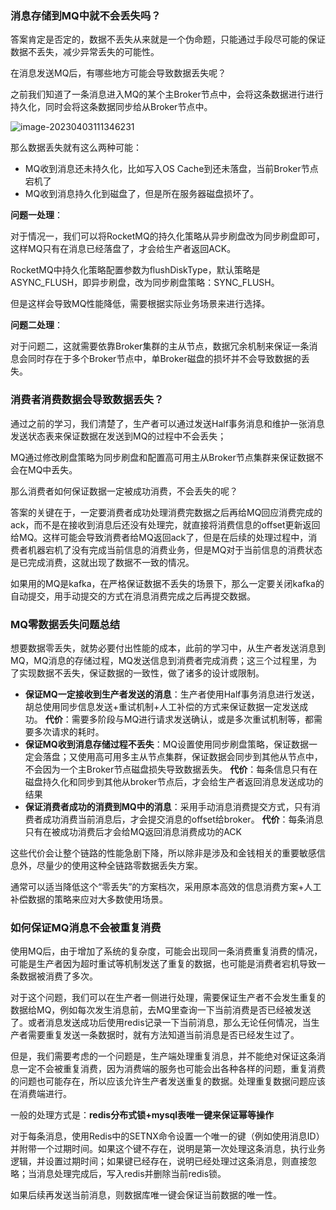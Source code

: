 ### 消息存储到MQ中就不会丢失吗？

答案肯定是否定的，数据不丢失从来就是一个伪命题，只能通过手段尽可能的保证数据不丢失，减少异常丢失的可能性。

在消息发送MQ后，有哪些地方可能会导致数据丢失呢？

之前我们知道了一条消息进入MQ的某个主Broker节点中，会将这条数据进行进行持久化，同时会将这条数据同步给从Broker节点中。

![image-20230403111346231](https://alex-img-1253982387.cos.ap-nanjing.myqcloud.com/Typora-wm/202304031113452.png)

那么数据丢失就有这么两种可能：

- MQ收到消息还未持久化，比如写入OS Cache到还未落盘，当前Broker节点宕机了
- MQ收到消息持久化到磁盘了，但是所在服务器磁盘损坏了。

**问题一处理**：

对于情况一，我们可以将RocketMQ的持久化策略从异步刷盘改为同步刷盘即可，这样MQ只有在消息已经落盘了，才会给生产者返回ACK。

RocketMQ中持久化策略配置参数为flushDiskType，默认策略是ASYNC_FLUSH，即异步刷盘，改为同步刷盘策略：SYNC_FLUSH。

但是这样会导致MQ性能降低，需要根据实际业务场景来进行选择。

**问题二处理**：

对于问题二，这就需要依靠Broker集群的主从节点，数据冗余机制来保证一条消息会同时存在于多个Broker节点中，单Broker磁盘的损坏并不会导致数据的丢失。

### 消费者消费数据会导致数据丢失？

通过之前的学习，我们清楚了，生产者可以通过发送Half事务消息和维护一张消息发送状态表来保证数据在发送到MQ的过程中不会丢失；

MQ通过修改刷盘策略为同步刷盘和配置高可用主从Broker节点集群来保证数据不会在MQ中丢失。

那么消费者如何保证数据一定被成功消费，不会丢失的呢？

答案的关键在于，一定要消费者成功处理消费完数据之后再给MQ回应消费完成的ack，而不是在接收到消息后还没有处理完，就直接将消费信息的offset更新返回给MQ。这样可能会导致消费者给MQ返回ack了，但是在后续的处理过程中，消费者机器宕机了没有完成当前信息的消费业务，但是MQ对于当前信息的消费状态是已完成消费，这就出现了数据不一致的情况。

如果用的MQ是kafka，在严格保证数据不丢失的场景下，那么一定要关闭kafka的自动提交，用手动提交的方式在消息消费完成之后再提交数据。

### MQ零数据丢失问题总结

想要数据零丢失，就势必要付出性能的成本，此前的学习中，从生产者发送消息到MQ，MQ消息的存储过程，MQ发送信息到消费者完成消费；这三个过程里，为了实现数据不丢失，保证数据的一致性，做了诸多的设计或限制。

- **保证MQ一定接收到生产者发送的消息**：生产者使用Half事务消息进行发送，胡总使用同步信息发送+重试机制+人工补偿的方式来保证数据一定发送成功。
  **代价**：需要多阶段与MQ进行请求发送确认，或是多次重试机制等，都需要多次请求的耗时。
- **保证MQ收到消息存储过程不丢失**：MQ设置使用同步刷盘策略，保证数据一定会落盘；又使用高可用多主从节点集群，保证数据会同步到其他从节点中，不会因为一个主Broker节点磁盘损失导致数据丢失。
  **代价**：每条信息只有在磁盘持久化和同步到其他从broker节点后，才会给生产者返回消息发送成功的结果
- **保证消费者成功的消费到MQ中的消息**：采用手动消息消费提交方式，只有消费者成功消费当前消息后，才会提交消息的offset给broker。
  **代价**：每条消息只有在被成功消费后才会给MQ返回消息消费成功的ACK

这些代价会让整个链路的性能急剧下降，所以除非是涉及和金钱相关的重要敏感信息外，尽量少的使用这种全链路零数据丢失方案。

通常可以适当降低这个“零丢失”的方案档次，采用原本高效的信息消费方案+人工补偿数据的策略来应对大多数使用场景。

### 如何保证MQ消息不会被重复消费

使用MQ后，由于增加了系统的复杂度，可能会出现同一条消费重复消费的情况，可能是生产者因为超时重试等机制发送了重复的数据，也可能是消费者宕机导致一条数据被消费了多次。

对于这个问题，我们可以在生产者一侧进行处理，需要保证生产者不会发生重复的数据给MQ，例如每次发生消息前，去MQ里查询一下当前消费是否已经被发送了。或者消息发送成功后使用redis记录一下当前消息，那么无论任何情况，当生产者需要重复发送一条数据时，就有方法知道当前消息是否已经发生过了。

但是，我们需要考虑的一个问题是，生产端处理重复消息，并不能绝对保证这条消息一定不会被重复消费，因为消费端的服务也可能会出各种各样的问题，重复消费的问题也可能存在，所以应该允许生产者发送重复的数据。处理重复数据问题应该在消费端进行。

一般的处理方式是：**redis分布式锁+mysql表唯一键来保证幂等操作**

对于每条消息，使用Redis中的SETNX命令设置一个唯一的键（例如使用消息ID）并附带一个过期时间。如果这个键不存在，说明是第一次处理这条消息，执行业务逻辑，并设置过期时间；如果键已经存在，说明已经处理过这条消息，则直接忽略；当消息处理完成后，写入redis并删除当前redis锁。

如果后续再发送当前消息，则数据库唯一键会保证当前数据的唯一性。
